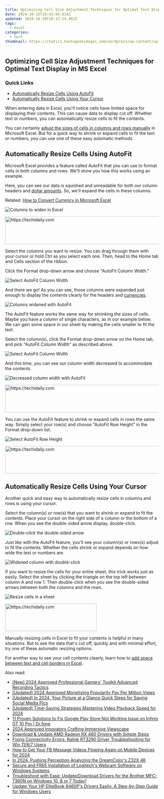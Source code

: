 ```yaml
---
title: Optimizing Cell Size Adjustment Techniques for Optimal Text Display in MS Excel
date: 2024-10-15T16:43:09.614Z
updated: 2024-10-20T18:17:14.481Z
tags:
  - excel
categories:
  - tech
thumbnail: https://static1.howtogeekimages.com/wordpress/wp-content/uploads/2021/09/microsoft_excel_hero_1200x675.jpg
---
```


## Optimizing Cell Size Adjustment Techniques for Optimal Text Display in MS Excel

### Quick Links

* [Automatically Resize Cells Using AutoFit](https://tech-revival.techidaily.com/understanding-gpt-bot-causes-behind-website-restrictions/)
* [Automatically Resize Cells Using Your Cursor](https://youtube-docs.techidaily.com/024-approved-the-guide-to-smart-video-money-making-on-platforms/)

 When entering data in Excel, you'll notice cells have limited space for displaying their contents. This can cause data to display cut off. Whether text or numbers, you can automatically resize cells to fit the contents.

 You can certainly [adjust the sizes of cells in columns and rows manually](https://easy-unlock-android.techidaily.com/in-2024-unlock-your-realme-11-5g-phone-with-ease-the-3-best-lock-screen-removal-tools-by-drfone-android/) in Microsoft Excel. But for a quick way to shrink or expand cells to fit the text or numbers, you can use one of these easy automatic methods.

##  Automatically Resize Cells Using AutoFit

 Microsoft Excel provides a feature called AutoFit that you can use to format cells in both columns and rows. We'll show you how this works using an example.

 Here, you can see our data is squished and unreadable for both our column headers and [dollar amounts](https://unlock-android.techidaily.com/in-2024-how-to-unlock-vivo-v30-phone-pattern-lock-without-factory-reset-by-drfone-android/). So, we'll expand the cells in these columns.

Related: [How to Convert Currency in Microsoft Excel](https://unlock-android.techidaily.com/in-2024-how-to-unlock-vivo-v30-phone-pattern-lock-without-factory-reset-by-drfone-android/) 

![Columns to widen in Excel](https://static1.howtogeekimages.com/wordpress/wp-content/uploads/2021/10/ColumnsToWiden-ExcelResizeCells.png) 

<!-- affiliate ads begin -->
<a href="https://laganoo.pxf.io/c/5597632/1484909/16446" target="_top" id="1484909">
  <img src="//a.impactradius-go.com/display-ad/16446-1484909" border="0" alt="https://techidaily.com" width="728" height="90"/>
</a>
<img height="0" width="0" src="https://laganoo.pxf.io/i/5597632/1484909/16446" style="position:absolute;visibility:hidden;" border="0" />
<!-- affiliate ads end -->

 Select the columns you want to resize. You can drag through them with your cursor or hold Ctrl as you select each one. Then, head to the Home tab and Cells section of the ribbon.

 Click the Format drop-down arrow and choose "AutoFit Column Width."

![Select AutoFit Column Width](https://static1.howtogeekimages.com/wordpress/wp-content/uploads/2021/10/AutoFitColumnWidth-ExcelResizeCells.png) 

 And there we go! As you can see, those columns were expanded just enough to display the contents clearly for the headers and [currencies](https://on-screen-recording.techidaily.com/updated-rapid-reel-sound-mixed-screenshotting/).

![Columns widened with AutoFit](https://static1.howtogeekimages.com/wordpress/wp-content/uploads/2021/10/AutoFitColumnsWiden-ExcelResizeCells.png) 

 The AutoFit feature works the same way for shrinking the sizes of cells. Maybe you have a column of single characters, as in our example below. We can gain some space in our sheet by making the cells smaller to fit the text.

 Select the column(s), click the Format drop-down arrow on the Home tab, and pick "AutoFit Column Width" as described above.

![Select AutoFit Column Width](https://static1.howtogeekimages.com/wordpress/wp-content/uploads/2021/10/AutoFitColumnWidthShrink-ExcelResizeCells.png) 

 And this time, you can see our column width decreased to accommodate the contents.

![Decreased column width with AutoFit](https://static1.howtogeekimages.com/wordpress/wp-content/uploads/2021/10/ShrinkColumn-ExcelResizeCells.png) 

<!-- affiliate ads begin -->
<a href="https://homestyler.sjv.io/c/5597632/1943647/22993" target="_top" id="1943647">
  <img src="//a.impactradius-go.com/display-ad/22993-1943647" border="0" alt="https://techidaily.com" width="728" height="90"/>
</a>
<img height="0" width="0" src="https://homestyler.sjv.io/i/5597632/1943647/22993" style="position:absolute;visibility:hidden;" border="0" />
<!-- affiliate ads end -->

 You can use the AutoFit feature to shrink or expand cells in rows the same way. Simply select your row(s) and choose "AutoFit Row Height" in the Format drop-down list.

![Select AutoFit Row Height](https://static1.howtogeekimages.com/wordpress/wp-content/uploads/2021/10/AutoFitRowHeight-ExcelResizeCells.png) 

<!-- affiliate ads begin -->
<a href="https://appsumo.8odi.net/c/5597632/2123749/7443" target="_top" id="2123749">
  <img src="//a.impactradius-go.com/display-ad/7443-2123749" border="0" alt="https://techidaily.com" width="728" height="90"/>
</a>
<img height="0" width="0" src="https://appsumo.8odi.net/i/5597632/2123749/7443" style="position:absolute;visibility:hidden;" border="0" />
<!-- affiliate ads end -->

##  Automatically Resize Cells Using Your Cursor

 Another quick and easy way to automatically resize cells in columns and rows is using your cursor.

 Select the column(s) or row(s) that you want to shrink or expand to fit the contents. Place your cursor on the right side of a column or the bottom of a row. When you see the double-sided arrow display, double-click.

![Double-click the double-sided arrow](https://static1.howtogeekimages.com/wordpress/wp-content/uploads/2021/10/CursorResizeColumn-ExcelResizeCells.png) 

 Just like with the AutoFit feature, you'll see your column(s) or rows(s) adjust to fit the contents. Whether the cells shrink or expand depends on how wide the text or numbers are.

![Widened column with double-click](https://static1.howtogeekimages.com/wordpress/wp-content/uploads/2021/10/CursorResizedColumn-ExcelResizeCells.png) 

 If you want to resize the cells for your entire sheet, this trick works just as easily. Select the sheet by clicking the triangle on the top left between column A and row 1\. Then double-click when you see the double-sided arrows between both the columns and the rows.

![Resize cells in a sheet](https://static1.howtogeekimages.com/wordpress/wp-content/uploads/2021/10/SelectAdjustSheet-ExcelResizeCells.png) 

<!-- affiliate ads begin -->
<a href="https://aligracehair.sjv.io/c/5597632/2135399/19272" target="_top" id="2135399">
  <img src="//a.impactradius-go.com/display-ad/19272-2135399" border="0" alt="https://techidaily.com" width="300" height="90"/>
</a>
<img height="0" width="0" src="https://aligracehair.sjv.io/i/5597632/2135399/19272" style="position:absolute;visibility:hidden;" border="0" />
<!-- affiliate ads end -->

 Manually resizing cells in Excel to fit your contents is helpful in many situations. But to see the data that's cut off, quickly and with minimal effort, try one of these automatic resizing options.

 For another way to see your cell contents clearly, learn how to [add space between text and cell borders in Excel](https://instagram-clips.techidaily.com/updated-2024-approved-dual-dimensions-in-display-the-instagram-guide-to-effortless-image-turns/).

<ins class="adsbygoogle"
     style="display:block"
     data-ad-format="autorelaxed"
     data-ad-client="ca-pub-7571918770474297"
     data-ad-slot="1223367746"></ins>

<ins class="adsbygoogle"
     style="display:block"
     data-ad-client="ca-pub-7571918770474297"
     data-ad-slot="8358498916"
     data-ad-format="auto"
     data-full-width-responsive="true"></ins>

<span class="atpl-alsoreadstyle">Also read:</span>
<div><ul>
<li><a href="https://video-screen-grab.techidaily.com/new-2024-approved-professional-gamers-toolkit-advanced-recording-tactics/"><u>[New] 2024 Approved Professional Gamers' Toolkit Advanced Recording Tactics</u></a></li>
<li><a href="https://youtube-lab.techidaily.com/ed-2024-approved-monetizing-popularity-pay-per-million-views/"><u>[Updated] 2024 Approved Monetizing Popularity Pay Per Million Views</u></a></li>
<li><a href="https://snapchat-videos.techidaily.com/updated-in-2024-your-picture-at-a-glance-quick-steps-for-saving-social-media-pics/"><u>[Updated] In 2024, Your Picture at a Glance Quick Steps for Saving Social Media Pics</u></a></li>
<li><a href="https://fox-helps.techidaily.com/updated-time-saving-strategies-mastering-video-playback-speed-for-2024/"><u>[Updated] Time-Saving Strategies Mastering Video Playback Speed for 2024</u></a></li>
<li><a href="https://howto.techidaily.com/11-proven-solutions-to-fix-google-play-store-not-working-issue-on-infinix-gt-10-pro-drfone-by-drfone-fix-android-problems-fix-android-problems/"><u>11 Proven Solutions to Fix Google Play Store Not Working Issue on Infinix GT 10 Pro | Dr.fone</u></a></li>
<li><a href="https://extra-approaches.techidaily.com/2024-approved-innovators-crafting-immersive-viewscape/"><u>2024 Approved Innovators Crafting Immersive Viewscape</u></a></li>
<li><a href="https://win-dash.techidaily.com/download-and-update-amd-radeon-rx-480-drivers-with-simple-steps/"><u>Download & Update AMD Radeon RX 480 Drivers with Simple Steps</u></a></li>
<li><a href="https://win-dash.techidaily.com/fixing-connectivity-errors-ralink-rt3290-driver-troubleshooting-for-win-1187-users/"><u>Fixing Connectivity Errors: Ralink RT3290 Driver Troubleshooting for Win 11/8/7 Users</u></a></li>
<li><a href="https://facebook-clips.techidaily.com/how-to-get-your-fb-message-videos-flowing-again-on-mobile-devices-for-2024/"><u>How to Get Your FB Message Videos Flowing Again on Mobile Devices for 2024</u></a></li>
<li><a href="https://article-posts.techidaily.com/in-2024-pushing-perception-analyzing-the-dreamcolors-z32x-4k/"><u>In 2024, Pushing Perception Analyzing the DreamColor's Z32X 4K</u></a></li>
<li><a href="https://win-dash.techidaily.com/secure-and-free-installation-of-logitechs-webcam-software-on-windows-systems/"><u>Secure and FREE Installation of Logitech's Webcam Software on Windows Systems</u></a></li>
<li><a href="https://win-dash.techidaily.com/1722974403726-troubleshoot-with-ease-updatedownload-drivers-for-the-brother-mfc-7360n-on-windows-10-8-or-7-today/"><u>Troubleshoot with Ease: Update/Download Drivers for the Brother MFC-7360N on Windows 10, 8 or 7 Today!</u></a></li>
<li><a href="https://win-dash.techidaily.com/update-your-hp-elitebook-8460ps-drivers-easily-a-step-by-step-guide-for-windows-users/"><u>Update Your HP EliteBook 8460P's Drivers Easily: A Step-by-Step Guide for Windows Users</u></a></li>
</ul></div>

